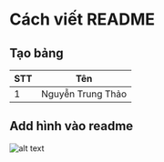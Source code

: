 # Cách viết README 

## Tạo bảng 
|STT        |Tên            |
|-----------|---------------|
|1          |Nguyễn Trung Thảo|

## Add hình vào readme 
![alt text](https://i.pinimg.com/originals/d0/e3/05/d0e30570ca9da96da2911219687acccc.jpg)
